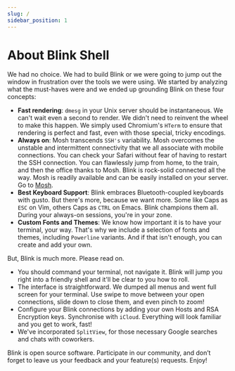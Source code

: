 ```yaml
---
slug: /
sidebar_position: 1
---
```


# About Blink Shell

We had no choice. We had to build Blink or we were going to jump out the window in frustration over the tools we were using. We started by analyzing what the must-haves were and we ended up grounding Blink on these four concepts:

- **Fast rendering**: `dmesg` in your Unix server should be instantaneous. We can't wait even a second to render. We didn't need to reinvent the wheel to make this happen. We simply used Chromium's `HTerm` to ensure that rendering is perfect and fast, even with those special, tricky encodings.
- **Always on**: Mosh transcends `SSH's` variability. Mosh overcomes the unstable and intermittent connectivity that we all associate with mobile connections. You can check your Safari without fear of having to restart the SSH connection. You can flawlessly jump from home, to the train, and then the office thanks to Mosh. Blink is rock-solid connected all the way. Mosh is readily available and can be easily installed on your server. Go to [Mosh](https://mosh.mit.edu).
- **Best Keyboard Support**: Blink embraces Bluetooth-coupled keyboards with gusto. But there's more, because we want more. Some like Caps as `ESC` on Vim, others Caps as `CTRL` on Emacs. Blink champions them all. During your always-on sessions, you're in your zone.
- **Custom Fonts and Themes**: We know how important it is to have your terminal, your way. That's why we include a selection of fonts and themes, including `Powerline` variants. And if that isn't enough, you can create and add your own.

But, Blink is much more. Please read on.

- You should command your terminal, not navigate it. Blink will jump you right into a friendly shell and it'll be clear to you how to roll.
- The interface is straightforward. We dumped all menus and went full screen for your terminal. Use swipe to move between your open connections, slide down to close them, and even pinch to zoom!
- Configure your Blink connections by adding your own Hosts and RSA Encryption keys. Synchronise with `iCloud`. Everything will look familiar and you get to work, fast!
- We've incorporated `SplitView`, for those necessary Google searches and chats with coworkers.

Blink is open source software. Participate in our community, and don’t forget to leave us your feedback and your feature(s) requests. Enjoy!
